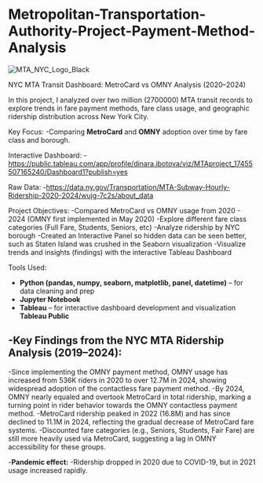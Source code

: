 # Metropolitan-Transportation-Authority-Project-Payment-Method-Analysis
![MTA_NYC_Logo_Black](https://github.com/user-attachments/assets/91752e2f-6eae-4ac9-b145-9b42c74c031f)

NYC MTA Transit Dashboard: MetroCard vs OMNY Analysis (2020–2024)

In this project, I analyzed over two million (2700000) MTA transit records to explore trends in fare payment methods, fare class usage, and geographic ridership distribution across New York City.

Key Focus:
-Comparing **MetroCard** and **OMNY** adoption over time by fare class and borough.

Interactive Dashboard:
-https://public.tableau.com/app/profile/dinara.ibotova/viz/MTAproject_17455507165240/Dashboard1?publish=yes

Raw Data:
-https://data.ny.gov/Transportation/MTA-Subway-Hourly-Ridership-2020-2024/wujg-7c2s/about_data

Project Objectives:
-Compared MetroCard vs OMNY usage from 2020 - 2024 (OMNY first implemented in May 2020)
-Explore different fare class categories (Full Fare, Students, Seniors, etc)
-Analyze ridership by NYC borough
-Created an Interactive Panel so hidden data can be seen better, such as Staten Island was crushed in the Seaborn visualization
-Visualize trends and insights (findings) with the interactive Tableau Dashboard

Tools Used:
- **Python (pandas, numpy, seaborn, matplotlib, panel, datetime)** – for data cleaning and prep
- **Jupyter Notebook**
- **Tableau** – for interactive dashboard development and visualization **Tableau Public**

-**Key Findings from the NYC MTA Ridership Analysis (2019–2024):**
-
-Since implementing the OMNY payment method, OMNY usage has increased from 536K riders in 2020 to over 12.7M in 2024, showing widespread adoption of the contactless fare payment method.
-By 2024, OMNY nearly equaled and overtook MetroCard in total ridership, marking a turning point in rider behavior towards the OMNY contactless payment method.
-MetroCard ridership peaked in 2022 (16.8M) and has since declined to 11.1M in 2024, reflecting the gradual decrease of MetroCard fare systems.
-Discounted fare categories (e.g., Seniors, Students, Fair Fare) are still more heavily used via MetroCard, suggesting a lag in OMNY accessibility for these groups.

-**Pandemic effect:**
-Ridership dropped in 2020 due to COVID-19, but in 2021 usage increased rapidly.

